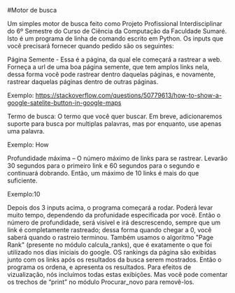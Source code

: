 #Motor de busca

Um simples motor de busca feito como Projeto Profissional Interdisciplinar do 6º Semestre do Curso de Ciência da Computação da Faculdade Sumaré.
Isto é um programa de linha de comando escrito em Python. Os inputs que você precisará fornecer quando pedido são os seguintes:

Página Semente - Essa é a página, da qual ele começará a rastrear a web. Forneça a url de uma boa página semente, que tem amplos links nela, dessa forma você pode rastrear dentro daquelas páginas, e novamente, rastrear daquelas páginas dentro de outras páginas.

Exemplo: https://stackoverflow.com/questions/50779613/how-to-show-a-google-satelite-button-in-google-maps

Termo de busca: O termo que você quer buscar. Em breve, adicionaremos suporte para busca por multiplas palavras, mas por enquanto, use apenas uma palavra.

Exemplo: How

Profundidade máxima – O número máximo de links para se rastrear. Levarão 30 segundos para o primeiro link e 60 segundos para o segundo e continuará dobrando. Então, um máximo de 10 links é mais do que suficiente.

Exemplo:10

Depois dos 3 inputs acima, o programa começará a rodar. Poderá levar muito tempo, dependendo da profunidade especificada por você. Então o número de profundidade, será visível e irá descrescendo, sempre que um link é completamente rastreado; dessa forma quando chegar a 0, você saberá quando o rastreio terminou.
Também usamos o algoritmo "Page Rank" (presente no módulo calcula_ranks), que é exatamente o que foi utilizado nos dias iniciais do google. OS rankings da página são exibidas junto com os links após os resultados da busca serem mostrados. Então o programa os ordena, e apresenta os resultados.
Para efeitos de vizualização, nós incluímos todas estas exibições. Mas você pode comentar os trechos de “print” no módulo Procurar_novo para removê-los.
